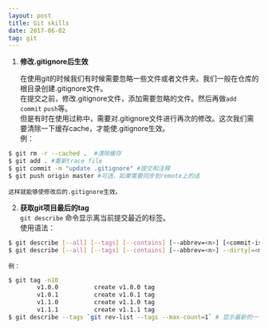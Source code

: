 ```yaml
---
layout: post
title: Git skills
date: 2017-06-02
tag: git 
---
```


1.  **修改.gitignore后生效**  

    在使用git的时候我们有时候需要忽略一些文件或者文件夹。我们一般在仓库的根目录创建.gitignore文件。  
    在提交之前，修改.gitignore文件，添加需要忽略的文件。然后再做`add` `commit` `push`等。  
    但是有时在使用过称中，需要对.gitignore文件进行再次的修改。这次我们需要清除一下缓存cache，才能使.gitignore生效。  
    例：
```bash
$ git rm -r --cached .  #清除缓存  
$ git add . #重新trace file  
$ git commit -m "update .gitignore" #提交和注释  
$ git push origin master #可选，如果需要同步到remote上的话
```
    这样就能够使修改后的.gitignore生效。   

2.  **获取git项目最后的tag**  
    `git describe` 命令显示离当前提交最近的标签。  
    使用语法：
```bash
$ git describe [--all] [--tags] [--contains] [--abbrev=<n>] [<commit-ish>…​]
$ git describe [--all] [--tags] [--contains] [--abbrev=<n>] --dirty[=<mark>]
```
    例：
```bash
$ git tag -n10  
        v1.0.0          create v1.0.0 tag
        v1.0.1          create v1.0.1 tag
        v1.1.0          create v1.1.0 tag
        v1.1.1          create v1.1.1 tag
$ git describe --tags `git rev-list --tags --max-count=1` # 显示最新的一个tag v.1.1.1
```

